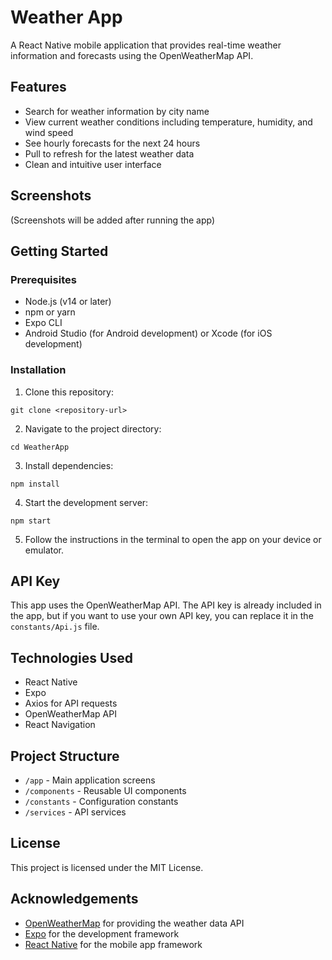 # Weather App

A React Native mobile application that provides real-time weather information and forecasts using the OpenWeatherMap API.

## Features

- Search for weather information by city name
- View current weather conditions including temperature, humidity, and wind speed
- See hourly forecasts for the next 24 hours
- Pull to refresh for the latest weather data
- Clean and intuitive user interface

## Screenshots

(Screenshots will be added after running the app)

## Getting Started

### Prerequisites

- Node.js (v14 or later)
- npm or yarn
- Expo CLI
- Android Studio (for Android development) or Xcode (for iOS development)

### Installation

1. Clone this repository:

```
git clone <repository-url>
```

2. Navigate to the project directory:

```
cd WeatherApp
```

3. Install dependencies:

```
npm install
```

4. Start the development server:

```
npm start
```

5. Follow the instructions in the terminal to open the app on your device or emulator.

## API Key

This app uses the OpenWeatherMap API. The API key is already included in the app, but if you want to use your own API key, you can replace it in the `constants/Api.js` file.

## Technologies Used

- React Native
- Expo
- Axios for API requests
- OpenWeatherMap API
- React Navigation

## Project Structure

- `/app` - Main application screens
- `/components` - Reusable UI components
- `/constants` - Configuration constants
- `/services` - API services

## License

This project is licensed under the MIT License.

## Acknowledgements

- [OpenWeatherMap](https://openweathermap.org/) for providing the weather data API
- [Expo](https://expo.dev/) for the development framework
- [React Native](https://reactnative.dev/) for the mobile app framework
